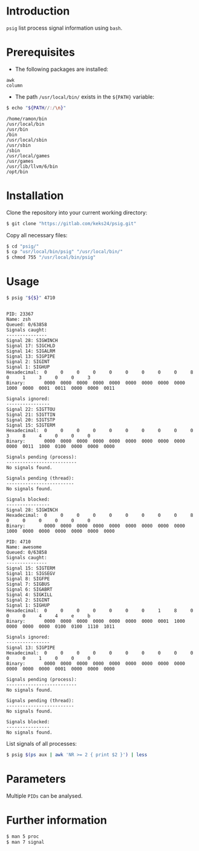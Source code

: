 # Introduction
`psig` list process signal information using `bash`.

# Prerequisites
* The following packages are installed:
```no-highlight
awk
column
```

* The path `/usr/local/bin/` exists in the `${PATH}` variable:
```bash
$ echo "${PATH//:/\n}"
```
```
/home/ramon/bin
/usr/local/bin
/usr/bin
/bin
/usr/local/sbin
/usr/sbin
/sbin
/usr/local/games
/usr/games
/usr/lib/llvm/6/bin
/opt/bin
```

# Installation
Clone the repository into your current working directory:
```bash
$ git clone "https://gitlab.com/keks24/psig.git"
```

Copy all necessary files:
```bash
$ cd "psig/"
$ cp "usr/local/bin/psig" "/usr/local/bin/"
$ chmod 755 "/usr/local/bin/psig"
```

# Usage
```bash
$ psig "${$}" 4710
```
```no-highlight

PID: 23367
Name: zsh
Queued: 0/63858
Signals caught:
---------------
Signal 28: SIGWINCH
Signal 17: SIGCHLD
Signal 14: SIGALRM
Signal 13: SIGPIPE
Signal 2: SIGINT
Signal 1: SIGHUP
Hexadecimal:  0     0     0     0     0     0     0     0     0     8     0     1     3     0     0     3
Binary:       0000  0000  0000  0000  0000  0000  0000  0000  0000  1000  0000  0001  0011  0000  0000  0011

Signals ignored:
----------------
Signal 22: SIGTTOU
Signal 21: SIGTTIN
Signal 20: SIGTSTP
Signal 15: SIGTERM
Hexadecimal:  0     0     0     0     0     0     0     0     0     0     3     8     4     0     0     0
Binary:       0000  0000  0000  0000  0000  0000  0000  0000  0000  0000  0011  1000  0100  0000  0000  0000

Signals pending (process):
--------------------------
No signals found.

Signals pending (thread):
-------------------------
No signals found.

Signals blocked:
----------------
Signal 28: SIGWINCH
Hexadecimal:  0     0     0     0     0     0     0     0     0     8     0     0     0     0     0     0
Binary:       0000  0000  0000  0000  0000  0000  0000  0000  0000  1000  0000  0000  0000  0000  0000  0000

PID: 4710
Name: awesome
Queued: 0/63858
Signals caught:
---------------
Signal 15: SIGTERM
Signal 11: SIGSEGV
Signal 8: SIGFPE
Signal 7: SIGBUS
Signal 6: SIGABRT
Signal 4: SIGKILL
Signal 2: SIGINT
Signal 1: SIGHUP
Hexadecimal:  0     0     0     0     0     0     0     1     8     0     0     0     4     4     e     b
Binary:       0000  0000  0000  0000  0000  0000  0000  0001  1000  0000  0000  0000  0100  0100  1110  1011

Signals ignored:
----------------
Signal 13: SIGPIPE
Hexadecimal:  0     0     0     0     0     0     0     0     0     0     0     0     1     0     0     0
Binary:       0000  0000  0000  0000  0000  0000  0000  0000  0000  0000  0000  0000  0001  0000  0000  0000

Signals pending (process):
--------------------------
No signals found.

Signals pending (thread):
-------------------------
No signals found.

Signals blocked:
----------------
No signals found.
```

List signals of all processes:
```bash
$ psig $(ps aux | awk 'NR >= 2 { print $2 }') | less
```

# Parameters
Multiple `PIDs` can be analysed.

# Further information
```bash
$ man 5 proc
$ man 7 signal
```
